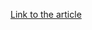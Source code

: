 [Link to the article](https://blogs.blackberry.com/en/2023/02/esxiargs-ransomware-knocking-out-unpatched-vmware-esxi-linux-servers-worldwide)
